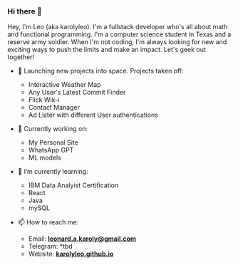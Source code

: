 ### Hi there 👋
Hey, I'm Leo (aka karolyleo). I'm a fullstack developer who's all about math and functional programming. I'm a computer science student in Texas and a reserve army soldier. When I'm not coding, I'm always looking for new and exciting ways to push the limits and make an impact. Let's geek out together!


- 🚀 Launching new projects into space. Projects taken off:
   - Interactive Weather Map
   - Any User's Latest Commit Finder
   - Flick Wik-i
   - Contact Manager
   - Ad Lister with different User authentications 

- 🔭 Currently working on:
   - My Personal Site
   - WhatsApp GPT
   - ML models


- 🌱 I’m currently learning:
   - IBM Data Analyist Certification
   - React
   - Java
   - mySQL


- 📫 How to reach me:
   - Email: [**leonard.a.karoly@gmail.com**](mailto:leonard.a.karoly@gmail.com)
   - Telegram: *tbd
   - Website: [**karolyleo.github.io**](https://karolyleo.github.io)
 
